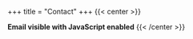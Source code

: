 +++
title = "Contact"
+++
{{< center >}}
<script>
  const user = "nathan.e.d.cornille";
  const domain = "gmail.com";
  const email = user + "@" + domain;
  document.write('<b><a href="mailto:' + email + '">' + email + '</a></b>');
</script>
<noscript><b>Email visible with JavaScript enabled</b></noscript>
{{< /center >}}
